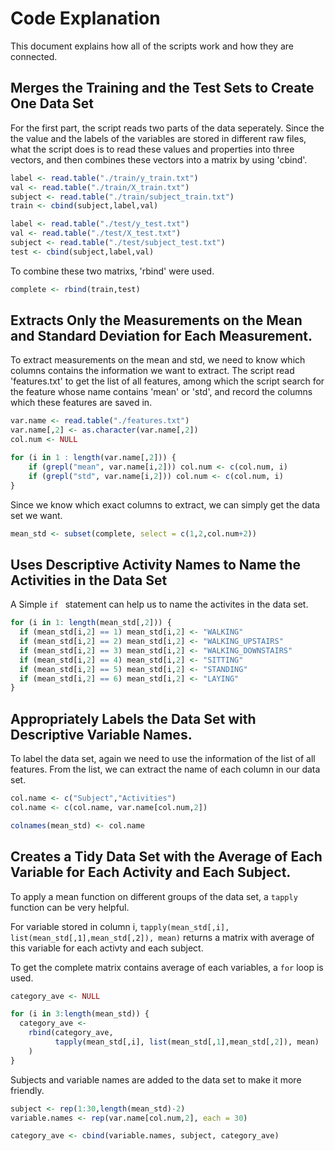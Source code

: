 # Code Explanation

This document explains how all of the scripts work and how they are connected.  

## Merges the Training and the Test Sets to Create One Data Set

For the first part, the script reads two parts of the data seperately. Since the the value and the labels of the variables are stored in different raw files,  what the script does is to read these values and properties into three vectors, and then combines these vectors into a matrix by using 'cbind'.

```r
label <- read.table("./train/y_train.txt")
val <- read.table("./train/X_train.txt")
subject <- read.table("./train/subject_train.txt")
train <- cbind(subject,label,val)

label <- read.table("./test/y_test.txt")
val <- read.table("./test/X_test.txt")
subject <- read.table("./test/subject_test.txt")
test <- cbind(subject,label,val)
```

To combine these two matrixs, 'rbind' were used.

```r
complete <- rbind(train,test)
```

## Extracts Only the Measurements on the Mean and Standard Deviation for Each Measurement. 

To extract measurements on the mean and std, we need to know which columns contains the information we want to extract.  The script read 'features.txt' to get the list of all features, among which the script search for the feature whose name contains 'mean' or 'std', and record the columns which these features are saved in.

```r
var.name <- read.table("./features.txt")
var.name[,2] <- as.character(var.name[,2])
col.num <- NULL

for (i in 1 : length(var.name[,2])) {
    if (grepl("mean", var.name[i,2])) col.num <- c(col.num, i)
    if (grepl("std", var.name[i,2])) col.num <- c(col.num, i)
}
```

Since we know which exact columns to extract, we can simply get the data set we want.

```r
mean_std <- subset(complete, select = c(1,2,col.num+2))
```

## Uses Descriptive Activity Names to Name the Activities in the Data Set

A Simple `if ` statement can help us to name the activites in the data set.

```r
for (i in 1: length(mean_std[,2])) {
  if (mean_std[i,2] == 1) mean_std[i,2] <- "WALKING"
  if (mean_std[i,2] == 2) mean_std[i,2] <- "WALKING_UPSTAIRS"
  if (mean_std[i,2] == 3) mean_std[i,2] <- "WALKING_DOWNSTAIRS"
  if (mean_std[i,2] == 4) mean_std[i,2] <- "SITTING"
  if (mean_std[i,2] == 5) mean_std[i,2] <- "STANDING"
  if (mean_std[i,2] == 6) mean_std[i,2] <- "LAYING"
}
```

## Appropriately Labels the Data Set with Descriptive Variable Names. 

To label the data set, again we need to use the information of the list of all features. From the list, we can extract the name of each column in our data set.

```r
col.name <- c("Subject","Activities")
col.name <- c(col.name, var.name[col.num,2])

colnames(mean_std) <- col.name
```

## Creates a Tidy Data Set with the Average of Each Variable for Each Activity and Each Subject.

To apply a mean function on different groups of the data set, a `tapply` function can be very helpful.

For variable stored in column i, `tapply(mean_std[,i], list(mean_std[,1],mean_std[,2]), mean)` returns a matrix with average of this variable for each activty and each subject.

To get the complete matrix contains average of each variables, a `for` loop is used.

```r
category_ave <- NULL

for (i in 3:length(mean_std)) {
  category_ave <- 
    rbind(category_ave,
          tapply(mean_std[,i], list(mean_std[,1],mean_std[,2]), mean)
    )
}
```

Subjects and variable names are added to the data set to make it more friendly.

```r
subject <- rep(1:30,length(mean_std)-2)
variable.names <- rep(var.name[col.num,2], each = 30) 

category_ave <- cbind(variable.names, subject, category_ave)
```
